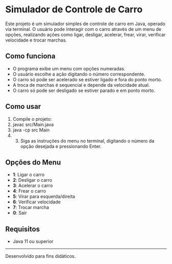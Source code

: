 # Simulador de Controle de Carro

Este projeto é um simulador simples de controle de carro em Java, operado via terminal. O usuário pode interagir com o carro através de um menu de opções, realizando ações como ligar, desligar, acelerar, frear, virar, verificar velocidade e trocar marchas.

## Como funciona

- O programa exibe um menu com opções numeradas.
- O usuário escolhe a ação digitando o número correspondente.
- O carro só pode ser acelerado se estiver ligado e fora do ponto morto.
- A troca de marchas é sequencial e depende da velocidade atual.
- O carro só pode ser desligado se estiver parado e em ponto morto.

## Como usar

1. Compile o projeto:
2. javac src/Main.java
3. java -cp src Main
4. 3. Siga as instruções do menu no terminal, digitando o número da opção desejada e pressionando Enter.

## Opções do Menu

- **1**: Ligar o carro
- **2**: Desligar o carro
- **3**: Acelerar o carro
- **4**: Frear o carro
- **5**: Virar para esquerda/direita
- **6**: Verificar velocidade
- **7**: Trocar marcha
- **0**: Sair

## Requisitos

- Java 11 ou superior

---

Desenvolvido para fins didáticos.
